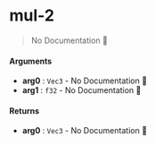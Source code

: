 # mul\-2

> No Documentation 🚧

#### Arguments

- **arg0** : `Vec3` \- No Documentation 🚧
- **arg1** : `f32` \- No Documentation 🚧

#### Returns

- **arg0** : `Vec3` \- No Documentation 🚧